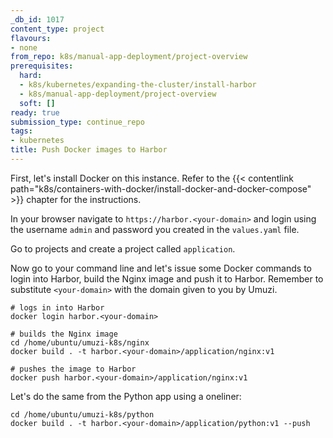 ```yaml
---
_db_id: 1017
content_type: project
flavours:
- none
from_repo: k8s/manual-app-deployment/project-overview
prerequisites:
  hard:
  - k8s/kubernetes/expanding-the-cluster/install-harbor
  - k8s/manual-app-deployment/project-overview
  soft: []
ready: true
submission_type: continue_repo
tags:
- kubernetes
title: Push Docker images to Harbor
---
```


First, let's install Docker on this instance. Refer to the {{< contentlink path="k8s/containers-with-docker/install-docker-and-docker-compose" >}} chapter for the instructions.

In your browser navigate to `https://harbor.<your-domain>` and login using the username `admin` and password you created in the `values.yaml` file.

Go to projects and create a project called `application`.

Now go to your command line and let's issue some Docker commands to login into Harbor, build the Nginx image and push it to Harbor. Remember to substitute `<your-domain>` with the domain given to you by Umuzi.

```
# logs in into Harbor
docker login harbor.<your-domain>

# builds the Nginx image
cd /home/ubuntu/umuzi-k8s/nginx
docker build . -t harbor.<your-domain>/application/nginx:v1

# pushes the image to Harbor
docker push harbor.<your-domain>/application/nginx:v1
```

Let's do the same from the Python app using a oneliner:

```
cd /home/ubuntu/umuzi-k8s/python
docker build . -t harbor.<your-domain>/application/python:v1 --push
```
